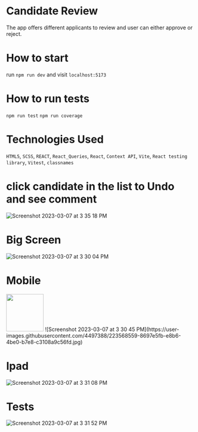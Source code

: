 # Candidate Review
The app offers different applicants to review and user can either approve or reject.

# How to start
run `npm run dev` and visit `localhost:5173`

# How to run tests
`npm run test`
`npm run coverage`

# Technologies Used
`HTML5`, `SCSS`, `REACT`, `React_Queries`, `React`, `Context API`, `Vite`, `React testing library`, `Vitest`, `classnames`
# click candidate in the list to Undo and see comment
![Screenshot 2023-03-07 at 3 35 18 PM](https://user-images.githubusercontent.com/4497388/223569372-8ad6c4d1-76f3-4191-81fc-1ff8b9f96087.jpg)

# Big Screen
![Screenshot 2023-03-07 at 3 30 04 PM](https://user-images.githubusercontent.com/4497388/223568419-ad87a725-9e2c-45e3-a4ef-25e07b4f1ee9.jpg)

# Mobile
<img src="[https://your-image-url.type](https://user-images.githubusercontent.com/4497388/223568559-8697e5fb-e8b6-4be0-b7e8-c3108a9c56fd.jpg)" width="100">
![Screenshot 2023-03-07 at 3 30 45 PM](https://user-images.githubusercontent.com/4497388/223568559-8697e5fb-e8b6-4be0-b7e8-c3108a9c56fd.jpg)

# Ipad
![Screenshot 2023-03-07 at 3 31 08 PM](https://user-images.githubusercontent.com/4497388/223568643-6d063540-2224-4926-9222-355d48621bed.jpg)

# Tests
![Screenshot 2023-03-07 at 3 31 52 PM](https://user-images.githubusercontent.com/4497388/223568769-f1520c6c-94ca-43a0-bbe7-1ba518c77ded.jpg)
